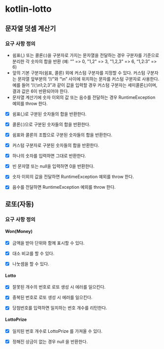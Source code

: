 # kotlin-lotto

## 문자열 덧셈 계산기

### 요구 사항 정의
- 쉼표(,) 또는 콜론(:)을 구분자로 가지는 문자열을 전달하는 경우 구분자를 기준으로 분리한 각 숫자의 합을 반환 (예: “” => 0, "1,2" => 3, "1,2,3" => 6, “1,2:3” => 6)
- 앞의 기본 구분자(쉼표, 콜론) 외에 커스텀 구분자를 지정할 수 있다. 커스텀 구분자는 문자열 앞부분의 “//”와 “\n” 사이에 위치하는 문자를 커스텀 구분자로 사용한다. 예를 들어 “//;\n1;2;3”과 같이 값을 입력할 경우 커스텀 구분자는 세미콜론(;)이며, 결과 값은 6이 반환되어야 한다.
- 문자열 계산기에 숫자 이외의 값 또는 음수를 전달하는 경우 RuntimeException 예외를 throw 한다.


- [x] 쉼표(,)로 구분된 숫자들의 합을 반환한다.
- [x] 콜론(:)으로 구분된 숫자들의 합을 반환한다.
- [x] 쉼표와 콜론의 조합으로 구분된 숫자들의 합을 반환한다.
- [x] 커스텀 구분자로 구분된 숫자들의 합을 반환한다.
- [x] 하나의 숫자를 입력하면 그대로 반환한다.
- [x] 빈 문자열 또는 null을 입력하면 0을 반환한다.
- [x] 숫자 이외의 값을 전달하면 RuntimeException 예외를 throw 한다.
- [x] 음수를 전달하면 RuntimeException 예외를 throw 한다.


## 로또(자동)

### 요구 사항 정의

#### Won(Money)
- [x] 금액을 받아 단위와 함께 표시할 수 있다.
- [x] 대소 비교를 할 수 있다.
- [x] 나눗셈을 할 수 있다.


#### Lotto
- [x] 잘못된 개수의 번호로 로또 생성 시 에러를 일으킨다.
- [x] 중복된 번호로 로또 생성 시 에러를 일으킨다.
- [x] 당첨번호를 입력하면 일치하는 번호 개수를 리턴한다.


#### LottoPrize
- [x] 일치된 번호 개수로 LottoPrize 를 가져올 수 있다.
- [x] 정해진 상금이 없는 경우 null 을 반환한다.

